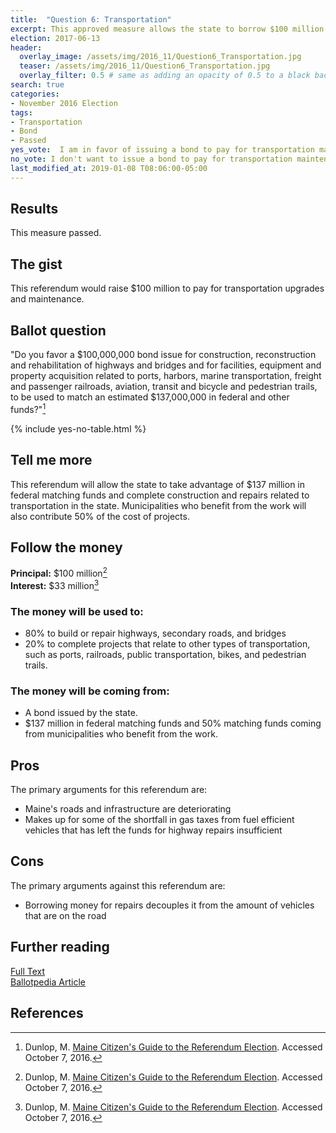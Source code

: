 ```yaml
---
title:  "Question 6: Transportation"
excerpt: This approved measure allows the state to borrow $100 million for transportation infrastructure.
election: 2017-06-13
header:
  overlay_image: /assets/img/2016_11/Question6_Transportation.jpg
  teaser: /assets/img/2016_11/Question6_Transportation.jpg
  overlay_filter: 0.5 # same as adding an opacity of 0.5 to a black background
search: true
categories:
- November 2016 Election
tags:
- Transportation
- Bond
- Passed
yes_vote:  I am in favor of issuing a bond to pay for transportation maintenance.
no_vote: I don't want to issue a bond to pay for transportation maintenance.
last_modified_at: 2019-01-08 T08:06:00-05:00
---
```


## Results
This measure passed.

## The gist
This referendum would raise $100 million to pay for transportation upgrades and maintenance.

## Ballot question
"Do you favor a $100,000,000 bond issue for construction, reconstruction and rehabilitation of highways and bridges and for facilities, equipment and property acquisition related to ports, harbors, marine transportation, freight and passenger railroads, aviation, transit and bicycle and pedestrian trails, to be used to match an estimated $137,000,000 in federal and other funds?"[^2]

{% include yes-no-table.html %}


## Tell me more
This referendum will allow the state to take advantage of $137 million in federal matching funds and complete construction and repairs related to transportation in the state.  Municipalities who benefit from the work will also contribute 50% of the cost of projects.

## Follow the money
**Principal:** $100 million[^2]
<br>**Interest:** $33 million[^2]

### The money will be used to:
* 80% to build or repair highways, secondary roads, and bridges
* 20% to complete projects that relate to other types of transportation, such as ports, railroads, public transportation, bikes, and pedestrian trails.

### The money will be coming from:
* A bond issued by the state.
* $137 million in federal matching funds and 50% matching funds coming from municipalities who benefit from the work.

## Pros
The primary arguments for this referendum are:

* Maine's roads and infrastructure are deteriorating
* Makes up for some of the shortfall in gas taxes from fuel efficient vehicles that has left the funds for highway repairs insufficient

## Cons
The primary arguments against this referendum are:
* Borrowing money for repairs decouples it from the amount of vehicles that are on the road

## Further reading
[Full Text](http://legislature.maine.gov/legis/bills/bills_127th/chapters/PUBLIC478.asp)
<br>[Ballotpedia Article](https://ballotpedia.org/Maine_Transportation_Bond,_Question_6_(2016))


## References
[^1]: Ballotpedia State Desk. [Maine Transportation Bond, Question 6 (2016)](https://ballotpedia.org/Maine_Transportation_Bond,_Question_6_(2016)). Ballotpedia.  Accessed October 7, 2016.

[^2]: Dunlop, M. [Maine Citizen's Guide to the Referendum Election](http://www.state.me.us/sos/cec/elec/upcoming/citizensguide2016.pdf). Accessed October 7, 2016.
